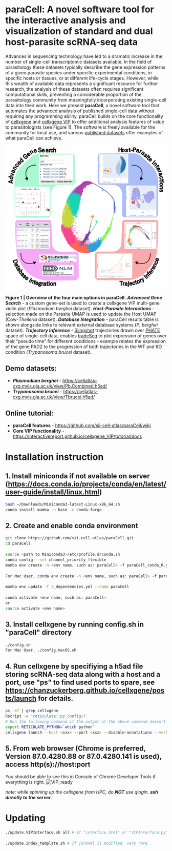 # paraCell: A novel software tool for the interactive analysis and visualization of standard and dual host-parasite scRNA-seq data

<!-- Adapted from Abstract -->
Advances in sequencing technology have led to a dramatic increase in the number of single-cell transcriptomic datasets available. In the field of parasitology these datasets typically describe the gene expression patterns of a given parasite species under specific experimental conditions, in specific hosts or tissues, or at different life-cycle stages. However, while this wealth of available data represents a significant resource for further research, the analysis of these datasets often requires significant computational skills, preventing a considerable proportion of the parasitology community from meaningfully incorporating existing single-cell data into their work. Here we present **paraCell**, a novel software tool that automates the advanced analysis of published single-cell data without requiring any programming ability. paraCell builds on the core functionality of [cellxgene](https://github.com/chanzuckerberg/cellxgene) and [cellxgene VIP](https://github.com/interactivereport/cellxgene_VIP) to offer additional analysis features of value to parasitologists (see Figure 1). The software is freely available for the community for local use, and various [published datasets](http://cellatlas.mvls.gla.ac.uk/) offer examples of what paraCell can achieve.
<!-- and we demonstrate the efficacy of the tool demonstrated in four use-cases, in which paraCell is used to visualize data, re-analyse published Plasmodium and Trypanosoma datasets, and to generate the first dual scRNA-seq Theileria-Cow cell atlas, interrogating the susceptibility of different cattle breeds  to the Theileria parasite. -->

![paraCell](fig1.png "paraCell")

**Figure 1 | Overview of the four main options in paraCell.** **_Advanced Gene Search_** - a custom gene-set is used to create a cellxgene VIP multi-gene violin plot (_Plasmodium berghei_ dataset). **_Host-Parasite Interactions_** - selection made on the Parasite UMAP is used to update the Host UMAP (Cow-_Theileria_ dataset). **_Database Integration_** - paraCell results table is shown alongside links to relevant external database systems (_P. berghei_ dataset). **_Trajectory Inference_** - [Slingshot](https://bioconductor.org/packages/devel/bioc/vignettes/slingshot/inst/doc/vignette.html) trajectories drawn over [PHATE](https://phate.readthedocs.io/en/stable/) space of single-cell data, enables [tradeSeq](https://bioconductor.org/packages/release/bioc/html/tradeSeq.html) to plot expression of genes over their “pseudo time” for different conditions - example relates the expression of the gene PAD2 to the progression of both trajectories in the WT and KO condition (_Trypanosoma brucei_ dataset).

## Demo datasets:
- **_Plasmodium berghei_** - https://cellatlas-cxg.mvls.gla.ac.uk/view/Pb.Combined.h5ad/
- **_Trypanosoma brucei_** - https://cellatlas-cxg.mvls.gla.ac.uk/view/Tbrucei.h5ad/

## Online tutorial:
- **paraCell features** - https://github.com/sii-cell-atlas/paraCell/wiki
- **Core VIP functionality** - https://interactivereport.github.io/cellxgene_VIP/tutorial/docs

# Installation instruction

## 1. Install miniconda if not available on server (https://docs.conda.io/projects/conda/en/latest/user-guide/install/linux.html)
``` bash
bash ~/Downloads/Miniconda3-latest-Linux-x86_64.sh
conda install mamba -n base -c conda-forge
```

## 2. Create and enable conda environment
``` bash
git clone https://github.com/sii-cell-atlas/paraCell.git
cd paraCell

source <path to Miniconda3>/etc/profile.d/conda.sh 
conda config --set channel_priority flexible
mamba env create -n <env name, such as: paraCell> -f paraCell_conda_R.yml (local R under conda, no root privilege needed)

For Mac User, conda env create -n <env name, such as: paraCell> -f paraCell.macOS.yml

mamba env update -f r_dependencies.yml --name paraCell

conda activate <env name, such as: paraCell>
or
source activate <env name>
```
## 3. Install cellxgene by running config.sh in "paraCell" directory
```bash
./config.sh
For Mac User, ./config.macOS.sh
```
## 4. Run cellxgene by specifiying a h5ad file storing scRNA-seq data along with a host and a port, use "ps" to find used ports to spare, see https://chanzuckerberg.github.io/cellxgene/posts/launch for details.
```bash
ps -ef | grep cellxgene
Rscript -e 'reticulate::py_config()'
# Run the following command if the output of the above command doesn't point to the Python in your env.
export RETICULATE_PYTHON=`which python`
cellxgene launch --host <xxx> --port <xxx> --disable-annotations --verbose <h5ad file>
```
## 5. From web browser (Chrome is preferred, Version 87.0.4280.88 or 87.0.4280.141 is used), access http(s)://host:port

You should be able to see this in Console of Chrome Developer Tools if everything is right.
![VIP_ready](https://user-images.githubusercontent.com/29576524/92059839-46482d00-ed60-11ea-8890-8e1b513a1656.png)

*note: while spinning up the cellxgene from HPC, do **NOT** use qlogin. **ssh directly to the server**.*

# Updating
```bash
./update.VIPInterface.sh all # if "interface.html" or "VIPInterface.py" is modified or new code needs to go to right location, often.

./update.index_template.sh # if jsPanel is modified, very rare.
```
